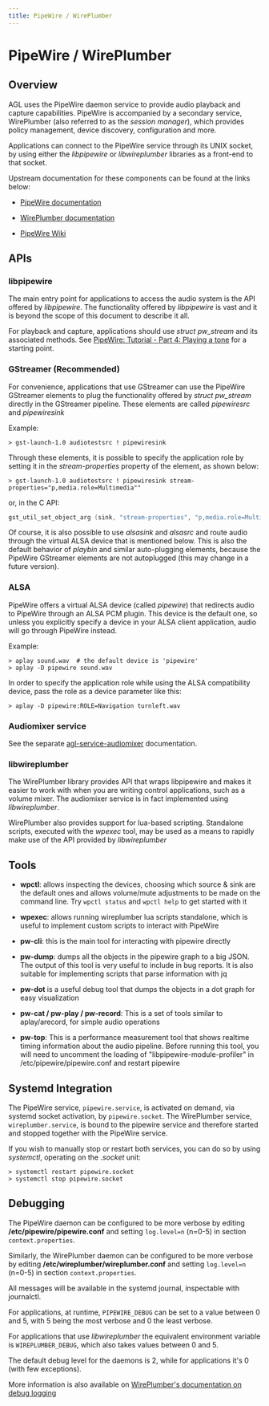 ```yaml
---
title: PipeWire / WirePlumber
---
```


# PipeWire / WirePlumber

## Overview

AGL uses the PipeWire daemon service to provide audio playback and capture capabilities.
PipeWire is accompanied by a secondary service, WirePlumber (also referred to as the
*session manager*), which provides policy management, device discovery, configuration and more.

Applications can connect to the PipeWire service through its UNIX socket, by using either the
*libpipewire* or *libwireplumber* libraries as a front-end to that socket.

Upstream documentation for these components can be found at the links below:

- [PipeWire documentation](https://docs.pipewire.org/)

- [WirePlumber documentation](https://pipewire.pages.freedesktop.org/wireplumber/) 

- [PipeWire Wiki](https://gitlab.freedesktop.org/pipewire/pipewire/-/wikis/home)

## APIs

### libpipewire

The main entry point for applications to access the audio system is the API offered by
*libpipewire*. The functionality offered by *libpipewire* is vast and it is beyond the
scope of this document to describe it all.

For playback and capture, applications should use *struct pw_stream* and its associated methods. 
See [PipeWire: Tutorial - Part 4: Playing a tone](https://docs.pipewire.org/page_tutorial4.html)
for a starting point.

### GStreamer (Recommended)

For convenience, applications that use GStreamer can use the PipeWire GStreamer elements to 
plug the functionality offered by *struct pw_stream* directly in the GStreamer pipeline. These 
elements are called *pipewiresrc* and *pipewiresink*

Example:

```shell
> gst-launch-1.0 audiotestsrc ! pipewiresink
```

Through these elements, it is possible to specify the application role by setting it in the
*stream-properties* property of the element, as shown below:

```shell
> gst-launch-1.0 audiotestsrc ! pipewiresink stream-properties="p,media.role=Multimedia""
```

or, in the C API:

```c
gst_util_set_object_arg (sink, "stream-properties", "p,media.role=Multimedia");
```

Of course, it is also possible to use *alsasink* and *alsasrc* and route audio through the
virtual ALSA device that is mentioned below. This is also the default behavior of *playbin*
and similar auto-plugging elements, because the PipeWire GStreamer elements are not autoplugged
(this may change in a future version).

### ALSA

PipeWire offers a virtual ALSA device (called *pipewire*) that redirects audio to PipeWire
through an ALSA PCM plugin. This device is the default one, so unless you explicitly specify
a device in your ALSA client application, audio will go through PipeWire instead.

Example:

```shell
> aplay sound.wav  # the default device is 'pipewire'
> aplay -D pipewire sound.wav
```

In order to specify the application role while using the ALSA compatibility device, pass the role
as a device parameter like this:

```shell
> aplay -D pipewire:ROLE=Navigation turnleft.wav
```

### Audiomixer service

See the separate [agl-service-audiomixer](https://git.automotivelinux.org/apps/agl-service-audiomixer/about/) documentation.

### libwireplumber

The WirePlumber library provides API that wraps libpipewire and makes it easier to work with 
when you are writing control applications, such as a volume mixer. The audiomixer service is in 
fact implemented using *libwireplumber*.

WirePlumber also provides support for lua-based scripting. Standalone scripts, executed with the 
*wpexec* tool, may be used  as a means to rapidly make use of the API provided by *libwireplumber*

## Tools

* **wpctl**: allows inspecting the devices, choosing which source & sink are the default ones 
  and allows volume/mute adjustments to be made on the command line. Try `wpctl status` and
  `wpctl help` to get started with it

* **wpexec**: allows running wireplumber lua scripts standalone, which is useful to implement
  custom scripts to interact with PipeWire

* **pw-cli**: this is the main tool for interacting with pipewire directly

* **pw-dump**: dumps all the objects in the pipewire graph to a big JSON. The output of this
  tool is very useful to include in bug reports. It is also suitable for implementing scripts
  that parse information with jq

* **pw-dot** is a useful debug tool that dumps the objects in a dot graph for easy visualization

* **pw-cat / pw-play / pw-record**: This is a set of tools similar to aplay/arecord, for simple
  audio operations

* **pw-top**: This is a performance measurement tool that shows realtime timing information
  about the audio pipeline. Before running this tool, you will need to uncomment the loading
  of "libpipewire-module-profiler" in /etc/pipewire/pipewire.conf and restart pipewire

## Systemd Integration

The PipeWire service, `pipewire.service`, is activated on demand, via systemd socket activation,
by `pipewire.socket`. The WirePlumber service, `wireplumber.service`, is bound to the pipewire
service and therefore started and stopped together with the PipeWire service.

If you wish to manually stop or restart both services, you can do so by using *systemctl*,
operating on the *.socket* unit:

```shell
> systemctl restart pipewire.socket
> systemctl stop pipewire.socket
```

## Debugging

The PipeWire daemon can be configured to be more verbose by editing
**/etc/pipewire/pipewire.conf** and setting `log.level=n` (n=0-5) in section
`context.properties`.

Similarly, the WirePlumber daemon can be configured to be more verbose by editing
**/etc/wireplumber/wireplumber.conf** and setting `log.level=n` (n=0-5) in section
`context.properties`.

All messages will be available in the systemd journal, inspectable with journalctl.

For applications, at runtime, `PIPEWIRE_DEBUG` can be set to a value between 0 and 5, 
with 5 being the most verbose and 0 the least verbose.

For applications that use *libwireplumber* the equivalent environment variable is
`WIREPLUMBER_DEBUG`, which also takes values between 0 and 5.

The default debug level for the daemons is 2, while for applications it's 0
(with few exceptions).

More information is also available on 
[WirePlumber's documentation on debug logging](https://pipewire.pages.freedesktop.org/wireplumber/daemon-logging.html)
